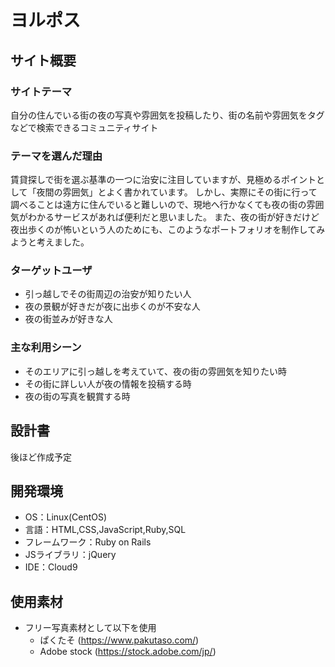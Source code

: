# ヨルポス

## サイト概要
### サイトテーマ
自分の住んでいる街の夜の写真や雰囲気を投稿したり、街の名前や雰囲気をタグなどで検索できるコミュニティサイト

### テーマを選んだ理由
賃貸探しで街を選ぶ基準の一つに治安に注目していますが、見極めるポイントとして「夜間の雰囲気」とよく書かれています。
しかし、実際にその街に行って調べることは遠方に住んでいると難しいので、現地へ行かなくても夜の街の雰囲気がわかるサービスがあれば便利だと思いました。
また、夜の街が好きだけど夜出歩くのが怖いという人のためにも、このようなポートフォリオを制作してみようと考えました。

### ターゲットユーザ
- 引っ越しでその街周辺の治安が知りたい人
- 夜の景観が好きだが夜に出歩くのが不安な人
- 夜の街並みが好きな人

### 主な利用シーン
- そのエリアに引っ越しを考えていて、夜の街の雰囲気を知りたい時
- その街に詳しい人が夜の情報を投稿する時
- 夜の街の写真を観賞する時

## 設計書
後ほど作成予定
​
## 開発環境
- OS：Linux(CentOS)
- 言語：HTML,CSS,JavaScript,Ruby,SQL
- フレームワーク：Ruby on Rails
- JSライブラリ：jQuery
- IDE：Cloud9
​
## 使用素材
- フリー写真素材として以下を使用
  - ぱくたそ (https://www.pakutaso.com/)
  - Adobe stock (https://stock.adobe.com/jp/)